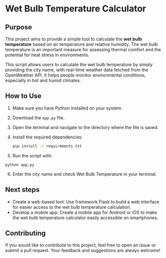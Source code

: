 # Wet Bulb Temperature Calculator

## Purpose
This project aims to provide a simple tool to calculate the **wet bulb temperature** based on air temperature and relative humidity. The wet bulb temperature is an important measure for assessing thermal comfort and the potential for heat stress in environments.

This script allows users to calculate the wet bulb temperature by simply providing the city name, with real-time weather data fetched from the OpenWeather API. It helps people monitor environmental conditions, especially in hot and humid climates.

## How to Use
1. Make sure you have Python installed on your system.
2. Download the `app.py` file.
3. Open the terminal and navigate to the directory where the file is saved.
4. Install the required dependencies:

   ```bash
   pip install -r requirements.txt
   ```
5. Run the script with:

`python app.py`

6. Enter the city name and check Wet Bulb Temperature in your terminal.

## Next steps

* Create a web-based tool: Use framework Flask to build a web interface for easier access to the wet bulb temperature calculation.
* Develop a mobile app: Create a mobile app for Android or iOS to make the wet bulb temperature calculator easily accessible on smartphones.

## Contributing

If you would like to contribute to this project, feel free to open an issue or submit a pull request. 
Your feedback and suggestions are always welcome!
